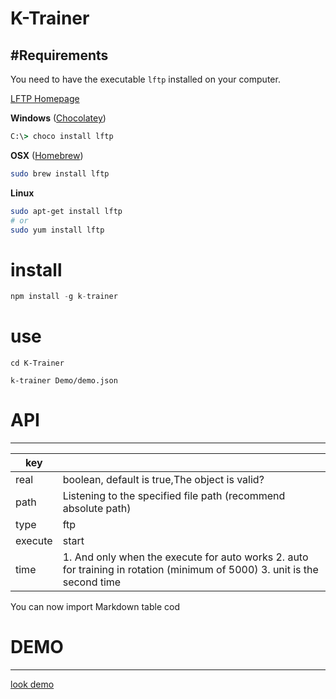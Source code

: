 # K-Trainer

#Requirements
---

You need to have the executable `lftp` installed on your computer.

[LFTP Homepage](http://lftp.yar.ru/)

**Windows** ([Chocolatey](https://chocolatey.org/))
```cmd
C:\> choco install lftp
```
**OSX** ([Homebrew](http://brew.sh/))
```bash
sudo brew install lftp
```
**Linux**
```bash
sudo apt-get install lftp
# or
sudo yum install lftp
```

# install

```javascript
npm install -g k-trainer
```

# use

```
cd K-Trainer

k-trainer Demo/demo.json 
```

# API
---

| key     |                                                                                                                               |
|---------|-------------------------------------------------------------------------------------------------------------------------------|
| real    | boolean, default is true,The object is valid?                                                                                 |
| path    | Listening to the specified file path (recommend absolute path)                                                                |
| type    | ftp  | shell                                                                                                                  |
| execute | start  | auto                                                                                                                 |
| time    | 1. And only when the execute for auto works   2. auto for training in rotation (minimum of 5000)   3. unit is the second time |
You can now import Markdown table cod

# DEMO
---

[look demo](/./Demo/demo.json) 
